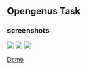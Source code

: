 ## Opengenus Task

### screenshots

![](https://i.imgur.com/CLPTSQV.png)
![](https://i.imgur.com/jPX2frP.png)
![](https://i.imgur.com/UiU54Cu.png)

[Demo](https://www.useloom.com/share/8149747b394442e0a51431275e2a3340)
